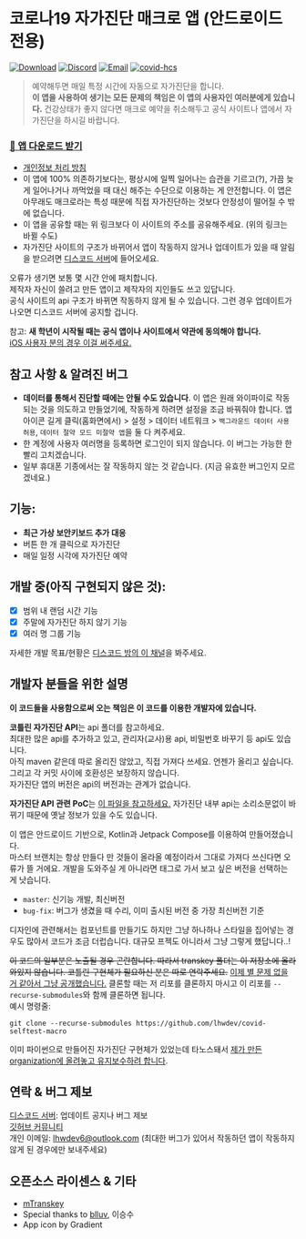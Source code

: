 # 코로나19 자가진단 매크로 앱 (안드로이드 전용)
[![Download](https://img.shields.io/github/downloads/lhwdev/covid-selftest-macro/latest/total?label=%EB%8B%A4%EC%9A%B4%EB%A1%9C%EB%93%9C%20%EB%B0%9B%EA%B8%B0&style=for-the-badge)](https://github.com/lhwdev/covid-selftest-macro/releases/latest/download/app-release.apk)
[![Discord](https://img.shields.io/discord/868429217740783637?label=%EA%B3%B5%EC%8B%9D%20%EB%94%94%EC%BD%94%EB%B0%A9&style=for-the-badge&color=5865F2)](https://discord.io/hcs-macro)
[![Email](https://img.shields.io/badge/%EC%9D%B4%EB%A9%94%EC%9D%BC-%EA%B0%9C%EC%9D%B8-orange?style=for-the-badge)](mailto:lhwdev6@outlook.com)
[![covid-hcs](https://img.shields.io/badge/organization-covid--hcs-2962ff?style=for-the-badge)](https://github.com/covid-hcs)

> 예약해두면 매일 특정 시간에 자동으로 자가진단을 합니다.  
  **이 앱을 사용하여 생기는 모든 문제의 책임은 이 앱의 사용자인 여러분에게 있습니다.**
  건강상태가 좋지 않다면 매크로 예약을 취소해두고 공식 사이트나 앱에서 자가진단을 하시길 바랍니다.

### [**📎 앱 다운로드 받기**](https://github.com/lhwdev/covid-selftest-macro/releases/latest/download/app-release.apk)  
- [개인정보 처리 방침](PRIVACY_POLICY.md)
- 이 앱에 100% 의존하기보다는, 평상시에 일찍 일어나는 습관을 기르고(?), 가끔 늦게 일어나거나 까먹었을 때 대신 해주는 수단으로
  이용하는 게 안전합니다. 이 앱은 아무래도 매크로라는 특성 때문에 직접 자가진단하는 것보다 안정성이 떨어질 수 밖에 없습니다.
- 이 앱을 공유할 때는 위 링크보다 이 사이트의 주소를 공유해주세요. (위의 링크는 바뀔 수도)  
- 자가진단 사이트의 구조가 바뀌어서 앱이 작동하지 않거나 업데이트가 있을 때 알림을 받으려면 [디스코드 서버](https://discord.io/hcs-macro)에 들어오세요.  

오류가 생기면 보통 몇 시간 안에 패치합니다.  
제작자 자신이 쓸려고 만든 앱이고 제작자의 지인들도 쓰고 있답니다.  
공식 사이트의 api 구조가 바뀌면 작동하지 않게 될 수 있습니다.
그런 경우 업데이트가 나오면 디스코드 서버에 공지할 겁니다.

참고: **새 학년이 시작될 때는 공식 앱이나 사이트에서 약관에 동의해야 합니다.**  
[iOS 사용자 분의 경우 이걸 써주세요.](https://github.com/ChemistryX/self-diagnosis-ios-shortcuts)  

## 참고 사항 & 알려진 버그
- **데이터를 통해서 진단할 때에는 안될 수도 있습니다**. 이 앱은 원래 와이파이로 작동되는 것을 의도하고 만들었기에,
  작동하게 하려면 설정을 조금 바꿔줘야 합니다. 앱 아이콘 길게 클릭(홈화면에서) > 설정 > 데이터 네트워크 >
  `백그라운드 데이터 사용 허용`, `데이터 절약 모드 미절약 앱`을 둘 다 켜주세요.
- 한 계정에 사용자 여러명을 등록하면 로그인이 되지 않습니다. 이 버그는 가능한 한
  빨리 고치겠습니다.
- 일부 휴대폰 기종에서는 잘 작동하지 않는 것 같습니다. (지금 유효한 버그인지 모르겠네요.)


## 기능:
- **최근 가상 보안키보드 추가 대응**
- 버튼 한 개 클릭으로 자가진단
- 매일 일정 시각에 자가진단 예약


## 개발 중(아직 구현되지 않은 것):
- [x] 범위 내 랜덤 시간 기능
- [x] 주말에 자가진단 하지 않기 기능
- [x] 여러 명 그룹 기능

자세한 개발 목표/현황은 [디스코드 방의 이 채널](https://discord.gg/eEWNsFAYPT)을 봐주세요.

## 개발자 분들을 위한 설명

**이 코드들을 사용함으로써 오는 책임은 이 코드를 이용한 개발자에 있습니다.**

**코틀린 자가진단 API**는 api 폴더를 참고하세요.  
최대한 많은 api를 추가하고 있고, 관리자(교사)용 api, 비밀번호 바꾸기 등 api도 있습니다.  
아직 maven 같은데 따로 올리진 않았고, 직접 가져다 쓰세요. 언젠가 올리고 싶습니다. 그리고 각 커밋 사이에 호환성은 보장하지 않습니다.  
자가진단 앱의 버전은 api의 버전과는 관계가 없습니다.

**자가진단 API 관련 PoC**는 [이 파일을 참고하세요.](PoC.md)
자가진단 내부 api는 소리소문없이 바뀌기 때문에 옛날 정보가 있을 수도 있습니다.

이 앱은 안드로이드 기반으로, Kotlin과 Jetpack Compose를 이용하여 만들어졌습니다.  
마스터 브랜치는 항상 만들다 만 것들이 올라올 예정이라서 그대로 가져다 쓰신다면 오류가 뜰 거에요. 개발을 도와주실 게 아니라면 태그로 가서 보고 싶은 버전을 선택하는 게 낫습니다.

- `master`: 신기능 개발, 최신버전
- `bug-fix`: 버그가 생겼을 때 수리, 이미 출시된 버전 중 가장 최신버전 기준

디자인에 관련해서는 컴포넌트를 만들기도 하지만 그냥 하나하나 스타일을 집어넣는 경우도 많아서 코드가 조금 더럽습니다. 대규모 프젝도 아니라서 그냥 그렇게 했답니다..!

~~이 코드의 일부분은 노출될 경우 곤란합니다. 따라서 transkey 폴더는 이 저장소에 올라와있지 않습니다. 코틀린 구현체가 필요하신 분은 따로
연락주세요.~~ [이제 별 문제 없을 거 같아서 그냥 공개했습니다.](https://github.com/lhwdev/covid-selftest-macro-transkey)
클론할 때는 저 리포를 클론하지 마시고 이 리포를 `--recurse-submodules`와 함께 클론하면 됩니다.  
예시 명령줄:

```shell
git clone --recurse-submodules https://github.com/lhwdev/covid-selftest-macro
```

이미 파이썬으로 만들어진 자가진단 구현체가 있었는데 타노스돼서
[제가 만든 organization에 올려놓고 유지보수하려 합니다](https://github.com/covid-hcs/hcskr_python).

## 연락 & 버그 제보

[디스코드 서버](https://discord.gg/a2hNMF39AC): 업데이트 공지나 버그 제보  
[깃허브 커뮤니티](https://github.com/lhwdev/covid-selftest-macro/discussions)  
개인 이메일: lhwdev6@outlook.com (최대한 버그가 있어서 작동하던 앱이 작동하지 않게 된 경우에만 보내주세요)

## 오픈소스 라이센스 & 기타

- [mTranskey](https://github.com/Nua07/mTransKey)
- Special thanks to [blluv](https://github.com/blluv), 이승수
- App icon by Gradient

